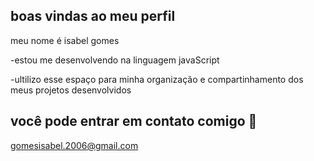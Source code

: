 ## boas vindas ao meu perfil 

meu nome é isabel gomes

-estou me desenvolvendo na linguagem javaScript

-ultilizo esse espaço para minha organização e compartinhamento dos meus projetos desenvolvidos

## você pode entrar em contato comigo 📧
gomesisabel.2006@gmail.com
